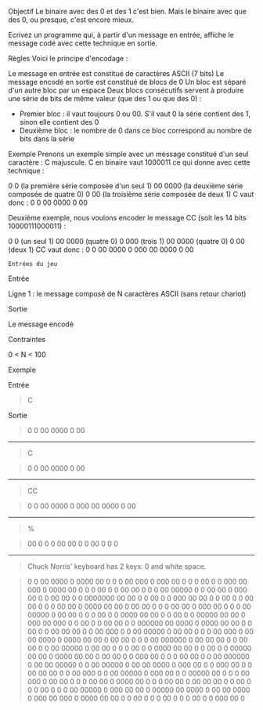Objectif
Le binaire avec des 0 et des 1 c'est bien. Mais le binaire avec que des 0, ou presque, c'est encore mieux.

Ecrivez un programme qui, à partir d'un message en entrée, affiche le message codé avec cette technique en sortie.

Règles
Voici le principe d'encodage :

Le message en entrée est constitué de caractères ASCII (7 bits)
Le message encodé en sortie est constitué de blocs de 0
Un bloc est séparé d'un autre bloc par un espace
Deux blocs consécutifs servent à produire une série de bits de même valeur (que des 1 ou que des 0) :
- Premier bloc : il vaut toujours 0 ou 00. S'il vaut 0 la série contient des 1, sinon elle contient des 0
- Deuxième bloc : le nombre de 0 dans ce bloc correspond au nombre de bits dans la série

Exemple
Prenons un exemple simple avec un message constitué d'un seul caractère : C majuscule. C en binaire vaut 1000011 ce qui donne avec cette technique :

0 0 (la première série composée d'un seul 1)
00 0000 (la deuxième série composée de quatre 0)
0 00 (la troisième série composée de deux 1)
C vaut donc : 0 0 00 0000 0 00

 
Deuxième exemple, nous voulons encoder le message CC (soit les 14 bits 10000111000011) :

0 0 (un seul 1)
00 0000 (quatre 0)
0 000 (trois 1)
00 0000 (quatre 0)
0 00 (deux 1)
CC vaut donc : 0 0 00 0000 0 000 00 0000 0 00

 	Entrées du jeu

Entrée

Ligne 1 : le message composé de N caractères ASCII (sans retour chariot)

Sortie

Le message encodé

Contraintes

0 < N < 100

Exemple

Entrée

> C

Sortie

> 0 0 00 0000 0 00
---

> C

> 0 0 00 0000 0 00
---
> CC

> 0 0 00 0000 0 000 00 0000 0 00
---

> %

> 00 0 0 0 00 00 0 0 00 0 0 0
---

> Chuck Norris' keyboard has 2 keys: 0 and white space.

> 0 0 00 0000 0 0000 00 0 0 0 00 000 0 000 00 0 0 0 00 0 0 000 00 000 0 0000 00 0 0 0 00 0 0 00 00 0 0 0 00 00000 0 0 00 00 0 000 00 0 0 00 00 0 0 0000000 00 00 0 0 00 0 0 000 00 00 0 0 00 0 0 00 00 0 0 0 00 00 0 0000 00 00 0 00 00 0 0 0 00 00 0 000 00 0 0 0 00 00000 0 00 00 0 0 0 00 0 0 0000 00 00 0 0 00 0 0 00000 00 00 0 000 00 000 0 0 00 0 0 00 00 0 0 000000 00 0000 0 0000 00 00 0 0 00 0 0 00 00 00 0 0 00 000 0 0 00 00000 0 00 00 0 0 0 00 000 0 00 00 0000 0 0000 00 00 0 00 00 0 0 0 00 000000 0 00 00 00 0 0 00 00 0 0 00 00000 0 00 00 0 0 0 00 0 0 0000 00 00 0 0 00 0 0 00000 00 00 0 0000 00 00 0 00 00 0 0 000 00 0 0 0 00 00 0 0 00 000000 0 00 00 00000 0 0 00 00000 0 00 00 0000 0 000 00 0 0 000 00 0 0 00 00 00 0 0 00 000 0 0 00 00000 0 000 00 0 0 00000 00 0 0 0 00 000 0 00 00 0 0 0 00 00 0 0000 00 0 0 0 00 00 0 00 00 00 0 0 00 0 0 0 00 0 0 0 00 00000 0 000 00 00 0 00000 00 0000 0 00 00 0000 0 000 00 000 0 0000 00 00 0 0 00 0 0 0 00 0 0 0 00 0 0 000 00 0
